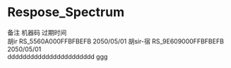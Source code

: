 # Respose_Spectrum
备注           机器码                 过期时间      
胡ir     RS_5560A000FFBFBEFB         2050/05/01
胡sir-宿 RS_9E609000FFBFBEFB         2050/05/01     
ddddddddddddddddddddddd
ggg
